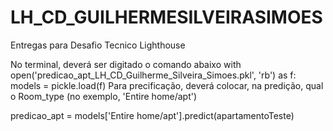 # LH_CD_GUILHERMESILVEIRASIMOES
Entregas para Desafio Tecnico Lighthouse

No terminal, deverá ser digitado o comando abaixo
with open('predicao_apt_LH_CD_Guilherme_Silveira_Simoes.pkl', 'rb') as f:
    models = pickle.load(f)
Para precificação, deverá colocar, na predição, qual o Room_type (no exemplo, 'Entire home/apt')

predicao_apt = models['Entire home/apt'].predict(apartamentoTeste)
